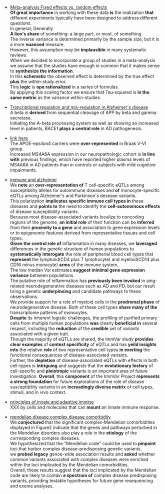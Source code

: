  * [Meta-analysis Fixed effects vs. random effects](http://www.meta-analysis.com/downloads/Meta-analysis%20fixed%20effect%20vs%20random%20effects.pdf)  
  __Of great importance__ in working with these data __is__ the realization __that__ different experiments typically have been designed to address different questions.  
  In general; Generally  
  __A lion's share__ of something: a large part, or most, of something  
  The inverse variance is determined primarily by the sample size, but it is a more __nuanced__ measure.  
  However, this assumption may be __implausible__ in many systematic reviews.  
  When we decided to incorporate a group of studies in a meta-analysis we assume that the studies have enough in common that it makes sense to __synthesize the information__.  
  In this __schematic__ the observed effect is determined by the true effect __plus__ the within-study error.  
  This __logic__ is __ope rationalized__ in a series of formulas.  
  By applying this scaling factor we ensure that Tau-squared is __in the same metric__ as the variance within-studies.  

* [Trancriptional regulation and mis-regulation in Alzheimer's disease](http://www.molecularbrain.com/content/pdf/1756-6606-6-44.pdf)  
 A beta is __derived__ from sequential cleavage of APP by beta and gamma secretase.  
 Initiating the A-beta processing system as well as showing an increased level in patients, BACE1 __plays a central role__ in AD pathogenesis.  

* [link here](http://www.sciencedirect.com/science/article/pii/S0197458014005983)  
 The APOE-epsilon4 carriers were __over-represented__ in Braak V-VI group.  
 Increased MS4A6A expression in our neuropathologic cohort is __in line with__ previous findings, which have reported higher plasma levels of MS4A6A in AD patients than in controls or subjects with mild cognitive impairments.  

* [immune and alzheimer](http://www.sciencemag.org/content/344/6183/519.long)  
 We __note__ an __over-representation of__ T cell-specific eQTLs among susceptibility alleles for autoimmune diseases and __of__ monocyte-specific eQTLs among Alzheimer's and Parkinson's desease variants.   
 This polarization __implicates specific immune cell types in__ these diseases and __points to__ the need to identify the __cell-autonomous effects__ of disease susceptibility variants.   
 Because most disease-associated variants localize to noncoding regions of the genome, __an initial role__ of their function can be __inferred__ from their __proximity to a gene__ and association to gene expression levels or to epigenomic features derived from representative tissues and cell types.  
 __Given the centrol role of__ inflammation in many diseases, we __laveraged__ differences in the genetic structure of human populations to __systematically interogate__ the role of peripherial blood cell types that __represent__ the lymphoid(CD4 plus T lymphocyte) and myeloid(CD14 plus CD16 minus monocyte) __arms__ of the immune system.  
 The low median Vst estimates __suggest__ __minimal gene expression variance__ between populations.  
 The putative role of inflammation has __previously been invoked__ in
  aing-related neurodegenerative diseases such as AD and PD, but our
  result bring a genetic __underpinning__ and candidate pathways to  these observations.  
  We provide support for a role of myeloid cells in the __prodromal phase__ of neurodegenerative disease.
  Both of these cell types __share many of the__ transcriptome patterns of
  monocytes.  
  __Despite__ its inherent logistic challenges, the profiling of
  purified primary cells from multiple human populations __was__ clearly
  __beneficial in__ several respect, including the __reduction__ of
  the __credible__ set of variants associated with a given trait.  
  Though the majority of eQTLs are shared, the ImmVar study __provides
  clear examples__ of __context specificity__ of eQTLs and has __yeild
  insights into__ the relative __role__ of two representative cell types __in
  exerting__ the functional consequences of disease-associated
  variants.  
  Further, the __depletion__ of disease-associated eQTLs with effects
  in both cell-types is __intriguing__ and suggests that the
  __evolutionary history__ of cell-specific and __pleiotropic__
  variants is an important area of future investigation.
  __Overall__, this __component__ of the ImmVar Project __represents a
  strong foundation__ for future explorations of the role of disease
  susceptibility variants in an __increadingly diverse matrix__ of cell
  types, stimuli, and in vivo context.  
  

* [principles of innate and adaptive immine](http://www.ncbi.nlm.nih.gov/books/NBK27090/)  
  XXX by cells and molecules that can __mount__ an innate immune
  response.  

* [mendelian disease complex disease comorbidity](http://www.sciencedirect.com/science/article/pii/S0092867413010246)  
  We __conjectured__ that the significant complex-Mendelian
  comorbidities displayed in Figure2 indicate that the genes and
  pathways perturbed in the Mendelian disorders also play a role in
  the __etiology__  of the corresponding complex diseases.  
  We hypothesized that the "Mendelian code" could be used to
  __pinpoint__ loci that harbor complex disease-predisposing genetic
  variants.  
  we __probed__ __legacy__ genoe-wide association results and
  __asked__ whether common variants associated with complex diseases
  were enriched within the loci implicated by the Mendelian
  comorbidities.  
  Overall, these results suggest that the loci implicated by the
  Mendelian code are likely to contain __a spectrum of__ complex
  disease predisposing variants, providing testable hypotheses for
  future gene resequencing and exome analyses.  
  
